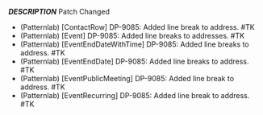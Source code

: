 ___DESCRIPTION___
Patch
Changed
- (Patternlab) [ContactRow] DP-9085: Added line break to address. #TK
- (Patternlab) [Event] DP-9085: Added line breaks to addresses. #TK
- (Patternlab) [EventEndDateWithTime] DP-9085: Added line breaks to address. #TK
- (Patternlab) [EventEndDate] DP-9085: Added line breaks to address. #TK
- (Patternlab) [EventPublicMeeting] DP-9085: Added line break to address. #TK
- (Patternlab) [EventRecurring] DP-9085: Added line break to address. #TK